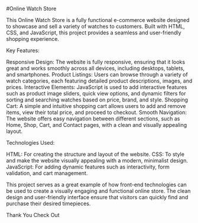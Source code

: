 #Online Watch Store

This Online Watch Store is a fully functional e-commerce website designed to showcase and sell a variety of watches to customers. Built with HTML, CSS, and JavaScript, this project provides a seamless and user-friendly shopping experience.

Key Features:

Responsive Design: 
The website is fully responsive, ensuring that it looks great and works smoothly across all devices, including desktops, tablets, and smartphones.
Product Listings:
Users can browse through a variety of watch categories, each featuring detailed product descriptions, images, and prices.
Interactive Elements:
JavaScript is used to add interactive features such as product image sliders, quick view options, and dynamic filters for sorting and searching watches based on price, brand, and style.
Shopping Cart:
A simple and intuitive shopping cart allows users to add and remove items, view their total price, and proceed to checkout.
Smooth Navigation: 
The website offers easy navigation between different sections, such as Home, Shop, Cart, and Contact pages, with a clean and visually appealing layout.

Technologies Used:

HTML: For creating the structure and layout of the website.
CSS: To style and make the website visually appealing with a modern, minimalist design.
JavaScript: For adding dynamic features such as interactivity, form validation, and cart management.


This project serves as a great example of how front-end technologies can be used to create a visually engaging and functional online store. The clean design and user-friendly interface ensure that visitors can quickly find and purchase their desired timepieces.


Thank You Check Out 